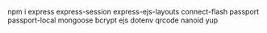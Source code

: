 npm i express express-session express-ejs-layouts connect-flash passport passport-local mongoose bcrypt ejs dotenv qrcode nanoid yup
